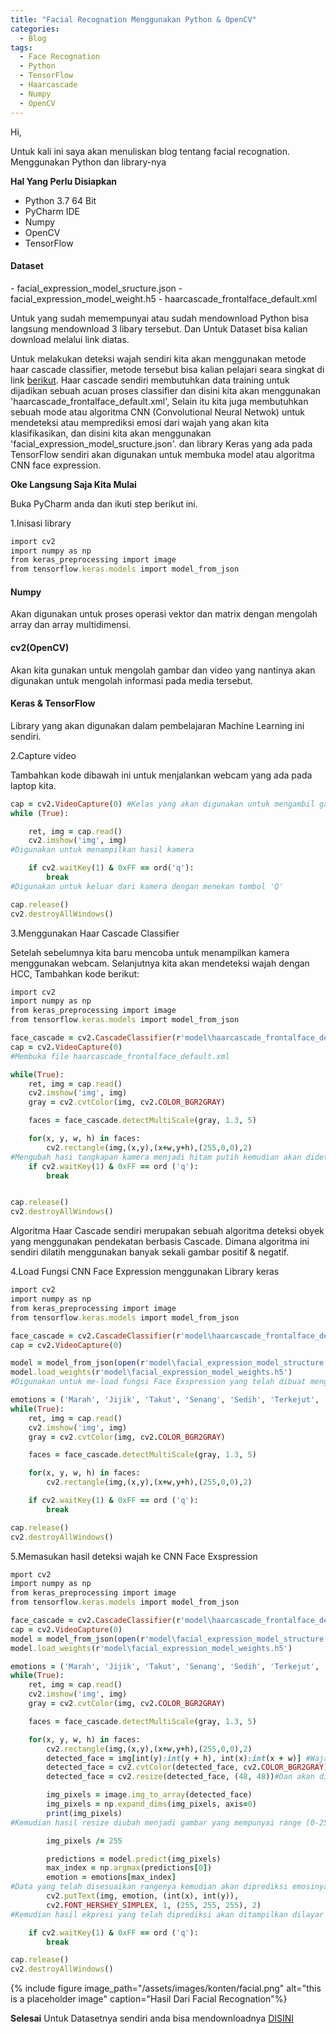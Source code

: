 ```yaml
---
title: "Facial Recognation Menggunakan Python & OpenCV"
categories:
  - Blog
tags:
  - Face Recognation
  - Python
  - TensorFlow
  - Haarcascade
  - Numpy
  - OpenCV
---
```

Hi,

Untuk kali ini saya akan menuliskan blog tentang facial recognation. Menggunakan Python dan library-nya

**Hal Yang Perlu Disiapkan**
- Python 3.7 64 Bit
- PyCharm IDE
- Numpy
- OpenCV
- TensorFlow
<h4>Dataset</h4>
- facial_expression_model_sructure.json
- facial_expression_model_weight.h5
- haarcascade_frontalface_default.xml

Untuk yang sudah memempunyai atau sudah mendownload Python bisa langsung mendownload 3 libary tersebut. Dan Untuk
Dataset bisa kalian download melalui link diatas.

Untuk melakukan deteksi wajah sendiri kita akan menggunakan metode haar cascade classifier, metode tersebut bisa kalian pelajari
seara singkat di link [berikut][brkt]. Haar cascade sendiri membutuhkan data training untuk dijadikan sebuah acuan proses classifier dan disini kita akan menggunakan  'haarcascade_frontalface_default.xml', Selain itu kita juga membutuhkan sebuah mode atau algoritma CNN (Convolutional Neural Netwok) untuk mendeteksi atau memprediksi emosi dari wajah yang akan kita klasifikasikan, dan disini kita akan menggunakan 'facial_expression_model_sructure.json'. dan library Keras yang ada pada TensorFlow sendiri akan digunakan untuk membuka model atau algoritma CNN face expression.

**Oke Langsung Saja Kita Mulai**

Buka PyCharm anda dan ikuti step berikut ini.

1.Inisasi library
```ruby
import cv2
import numpy as np
from keras_preprocessing import image
from tensorflow.keras.models import model_from_json
```
<h4> Numpy </h4> Akan digunakan untuk proses operasi vektor dan matrix dengan mengolah array dan array multidimensi.
<h4>cv2(OpenCV)</h4> Akan kita gunakan untuk mengolah gambar dan video yang nantinya akan digunakan untuk mengolah informasi pada media tersebut.
<h4>Keras & TensorFlow</h4> Library yang akan digunakan dalam pembelajaran Machine Learning ini sendiri.

2.Capture video

Tambahkan kode dibawah ini untuk menjalankan webcam yang ada pada laptop kita.

```ruby
cap = cv2.VideoCapture(0) #Kelas yang akan digunakan untuk mengambil gambar
while (True):

    ret, img = cap.read()
    cv2.imshow('img', img)
#Digunakan untuk menampilkan hasil kamera

    if cv2.waitKey(1) & 0xFF == ord('q'):
        break
#Digunakan untuk keluar dari kamera dengan menekan tombol 'Q'

cap.release()
cv2.destroyAllWindows()
```
3.Menggunakan Haar Cascade Classifier

Setelah sebelumnya kita baru mencoba untuk menampilkan kamera menggunakan webcam. Selanjutnya
kita akan mendeteksi wajah dengan HCC, Tambahkan kode berikut:

```ruby
import cv2
import numpy as np
from keras_preprocessing import image
from tensorflow.keras.models import model_from_json

face_cascade = cv2.CascadeClassifier(r'model\haarcascade_frontalface_default.xml')
cap = cv2.VideoCapture(0)
#Membuka file haarcascade_frontalface_default.xml

while(True):
    ret, img = cap.read()
    cv2.imshow('img', img)
    gray = cv2.cvtColor(img, cv2.COLOR_BGR2GRAY)

    faces = face_cascade.detectMultiScale(gray, 1.3, 5)

    for(x, y, w, h) in faces:
        cv2.rectangle(img,(x,y),(x+w,y+h),(255,0,0),2)
#Mengubah hasi tangkapan kamera menjadi hitam putih kemudian akan dideteksi menggunakan HCC dan selanjutnya hasil pendeteksian akan diberi box berwarna biru
    if cv2.waitKey(1) & 0xFF == ord ('q'):
        break


cap.release()
cv2.destroyAllWindows()
```
Algoritma Haar Cascade sendiri merupakan sebuah algoritma deteksi obyek yang menggunakan pendekatan berbasis
Cascade. Dimana algoritma ini sendiri dilatih menggunakan banyak sekali gambar positif & negatif.

4.Load Fungsi CNN Face Expression menggunakan Library keras
```ruby
import cv2
import numpy as np
from keras_preprocessing import image
from tensorflow.keras.models import model_from_json

face_cascade = cv2.CascadeClassifier(r'model\haarcascade_frontalface_default.xml')
cap = cv2.VideoCapture(0)

model = model_from_json(open(r'model\facial_expression_model_structure.json').read())
model.load_weights(r'model\facial_expression_model_weights.h5')
#Digunakan untuk me-load fungsi Face Exspression yang telah dibuat menggunakan TensorFlow

emotions = ('Marah', 'Jijik', 'Takut', 'Senang', 'Sedih', 'Terkejut', 'Biasa') # Kemudian di set exspressi yang akan di klasifikasikan
while(True):
    ret, img = cap.read()
    cv2.imshow('img', img)
    gray = cv2.cvtColor(img, cv2.COLOR_BGR2GRAY)

    faces = face_cascade.detectMultiScale(gray, 1.3, 5)

    for(x, y, w, h) in faces:
        cv2.rectangle(img,(x,y),(x+w,y+h),(255,0,0),2)

    if cv2.waitKey(1) & 0xFF == ord ('q'):
        break

cap.release()
cv2.destroyAllWindows()
```
5.Memasukan hasil deteksi wajah ke CNN Face Exspression

```ruby
mport cv2
import numpy as np
from keras_preprocessing import image
from tensorflow.keras.models import model_from_json

face_cascade = cv2.CascadeClassifier(r'model\haarcascade_frontalface_default.xml')
cap = cv2.VideoCapture(0)
model = model_from_json(open(r'model\facial_expression_model_structure.json').read())
model.load_weights(r'model\facial_expression_model_weights.h5')

emotions = ('Marah', 'Jijik', 'Takut', 'Senang', 'Sedih', 'Terkejut', 'Biasa')
while(True):
    ret, img = cap.read()
    cv2.imshow('img', img)
    gray = cv2.cvtColor(img, cv2.COLOR_BGR2GRAY)

    faces = face_cascade.detectMultiScale(gray, 1.3, 5)

    for(x, y, w, h) in faces:
        cv2.rectangle(img,(x,y),(x+w,y+h),(255,0,0),2)
        detected_face = img[int(y):int(y + h), int(x):int(x + w)] #Wajah yang terdeteksi kemudian akan di crop
        detected_face = cv2.cvtColor(detected_face, cv2.COLOR_BGR2GRAY) #Kemudian akan di ubah formatnya dari RGB ke Hitam Putih
        detected_face = cv2.resize(detected_face, (48, 48))#Dan akan diubah ukuranya menjadi 48x48 pixel

        img_pixels = image.img_to_array(detected_face)
        img_pixels = np.expand_dims(img_pixels, axis=0)
        print(img_pixels)
#Kemudian hasil resize diubah menjadi gambar yang mempunyai range [0-255] menjadi range [0-1] (Menyesuaikan range nilai klasifikasi )

        img_pixels /= 255

        predictions = model.predict(img_pixels)
        max_index = np.argmax(predictions[0])
        emotion = emotions[max_index]
#Data yang telah disesuaikan rangenya kemudian akan diprediksi emosinya.
        cv2.putText(img, emotion, (int(x), int(y)),
        cv2.FONT_HERSHEY_SIMPLEX, 1, (255, 255, 255), 2)
#Kemudian hasil ekpresi yang telah diprediksi akan ditampilkan dilayar

    if cv2.waitKey(1) & 0xFF == ord ('q'):
        break

cap.release()
cv2.destroyAllWindows()
```
{% include figure image_path="/assets/images/konten/facial.png" alt="this is a placeholder image" caption="Hasil Dari Facial Recognation"%}

**Selesai**
Untuk Datasetnya sendiri anda bisa mendownloadnya [DISINI][dataset]


[brkt]:http://tinyurl.com/s46vthr
[dataset]:https://drive.google.com/file/d/1kIFON73puyzXiHi72bBJ1U_pnlGKolZR/view?usp=sharing
